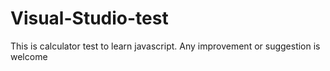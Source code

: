 # Visual-Studio-test
 This is calculator test to learn javascript. Any improvement or suggestion is welcome
